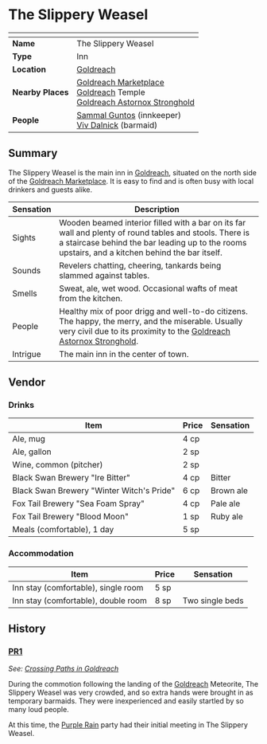 # The Slippery Weasel

| []() | |
| --- | --- |
| **Name** | The Slippery Weasel |
| **Type** | Inn |
| **Location** | [Goldreach](../README.md) |
| **Nearby Places** | [Goldreach Marketplace](goldreach-marketplace.md)<br />[Goldreach](../README.md) Temple<br />[Goldreach Astornox Stronghold](goldreach-astornox-stronghold.md) |
| **People** | [Sammal Guntos](../../../../../people/sammal-guntos.md) (innkeeper)<br />[Viv Dalnick](../../../../../people/viv-dalnick.md) (barmaid) |

## Summary

The Slippery Weasel is the main inn in [Goldreach](../README.md), situated on the north side of the [Goldreach Marketplace](goldreach-marketplace.md). It is easy to find and is often busy with local drinkers and guests alike.

| Sensation | Description |
| ---- | --- |
| Sights | Wooden beamed interior filled with a bar on its far wall and plenty of round tables and stools. There is a staircase behind the bar leading up to the rooms upstairs, and a kitchen behind the bar itself. |
| Sounds | Revelers chatting, cheering, tankards being slammed against tables. |
| Smells | Sweat, ale, wet wood. Occasional wafts of meat from the kitchen. |
| People | Healthy mix of poor drigg and well-to-do citizens. The happy, the merry, and the miserable. Usually very civil due to its proximity to the [Goldreach Astornox Stronghold](goldreach-astornox-stronghold.md).|
| Intrigue | The main inn in the center of town. |

## Vendor

### Drinks

| Item | Price | Sensation |
| --- | --- | --- |
| Ale, mug | 4 cp |
| Ale, gallon | 2 sp |
| Wine, common (pitcher) | 2 sp |
| Black Swan Brewery "Ire Bitter" | 4 cp | Bitter |
| Black Swan Brewery "Winter Witch's Pride" | 6 cp | Brown ale |
| Fox Tail Brewery "Sea Foam Spray" | 4 cp | Pale ale |
| Fox Tail Brewery "Blood Moon" | 1 sp | Ruby ale |
| Meals (comfortable), 1 day | 5 sp |

### Accommodation

| Item | Price | Sensation |
| --- | --- | --- |
| Inn stay (comfortable), single room | 5 sp |
| Inn stay (comfortable), double room | 8 sp | Two single beds |

## History

### [PR1](../../../../../../campaigns/purple-rain/sessions.md/1.md)

*See: [Crossing Paths in Goldreach](../../../../../../campaigns/purple-rain/storylines.md/crossing-paths-in-goldreach.md)*

During the commotion following the landing of the [Goldreach](../README.md) Meteorite, The Slippery Weasel was very crowded, and so extra hands were brought in as temporary barmaids. They were inexperienced and easily startled by so many loud people.

At this time, the [Purple Rain](../../../../../../campaigns/purple-rain/README.md) party had their initial meeting in The Slippery Weasel.
